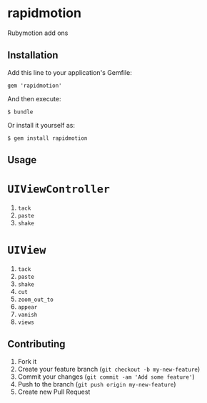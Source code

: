 # rapidmotion

Rubymotion add ons

## Installation

Add this line to your application's Gemfile:

    gem 'rapidmotion'

And then execute:

    $ bundle

Or install it yourself as:

    $ gem install rapidmotion

## Usage

# `UIViewController`
1. `tack`
2. `paste`
3. `shake`



# `UIView`
1. `tack`
2. `paste`
3. `shake`
4. `cut`
5. `zoom_out_to`
5. `appear`
5. `vanish`
5. `views`





## Contributing

1. Fork it
2. Create your feature branch (`git checkout -b my-new-feature`)
3. Commit your changes (`git commit -am 'Add some feature'`)
4. Push to the branch (`git push origin my-new-feature`)
5. Create new Pull Request
